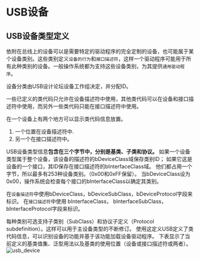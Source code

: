 # USB设备
## USB设备类型定义
依附在总线上的设备可以是需要特定的驱动程序的完全定制的设备，也可能属于某个设备类别。这些类别定义`设备的行为`和`接口描述符`，这样一个驱动程序可能用于所有此种类别的设备。一般操作系统都为支持这些设备类别，为其提供`通用驱动程序`。

设备分类由USB设计论坛设备工作组决定，并分配ID。

一些已定义的类代码只允许在设备描述符中使用，其他类代码可以在设备和接口描述符中使用，而另外一些类代码只能在接口描述符中使用。

在一个设备上有两个地方可以显示类代码信息放置。

1. 一个位置在设备描述符中.
2. 另一个在接口描述符中。

USB设备类型信息**包含在三个字节中，分别是基类、子类和协议。**
如果一个设备类型属于整个设备，该设备的描述符的bDeviceClass域保存类别ID；
如果它这是设备的一个接口，其ID保存在接口描述符的bInterfaceClass域。
他们都占用一个字节，所以最多有253种设备类别。（0x00和0xFF保留）。
当bDeviceClass设为0x00，操作系统会检查每个接口的bInterfaceClass以确定其类别。

在`设备描述符`中使用bDeviceClass，bDeviceSubClass，bDeviceProtocol字段来标识。
在`接口描述符`中使用 bInterfaceClass， bInterfaceSubClass，bInterfaceProtocol字段来标识。

每种类别可选支持子类别（SubClass）和协议子定义（Protocol subdefinition）。这样可以用于主设备类型的不断修订。
使用这定义USB定义了类代码信息，可以识别设备的功能并基于该功能加载设备驱动程序。
下表显示了当前定义的基类值集、泛型用法以及基类的使用位置（设备或接口描述符或两者）。
![usb_device](./pages_hardware/usb/res/usb_device.png)